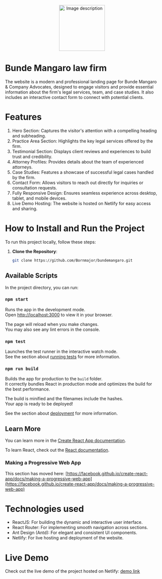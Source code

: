<div align="center">
    <img src="https://github.com/user-attachments/assets/4ae8c882-40ec-4e9d-a067-19f813a5a3ad" alt="Image description" width="150">
</div>


# Bunde Mangaro law firm

The website is a modern and professional landing page for Bunde Mangaro & Company Advocates, designed to engage visitors and provide essential information about the firm's legal services, team, and case studies. It also includes an interactive contact form to connect with potential clients.


# Features
1. Hero Section: Captures the visitor's attention with a compelling heading and subheading.
2. Practice Area Section: Highlights the key legal services offered by the firm.
3. Testimonial Section: Displays client reviews and experiences to build trust and credibility.
4. Attorney Profiles: Provides details about the team of experienced attorneys.
5. Case Studies: Features a showcase of successful legal cases handled by the firm.
6. Contact Form: Allows visitors to reach out directly for inquiries or consultation requests.
7. Fully Responsive Design: Ensures seamless experience across desktop, tablet, and mobile devices.
8. Live Demo Hosting: The website is hosted on Netlify for easy access and sharing.

# How to Install and Run the Project

To run this project locally, follow these steps:

1. **Clone the Repository**:
   ```bash
   git clone https://github.com/Bornmajor/bundemangaro.git

## Available Scripts

In the project directory, you can run:

### `npm start`

Runs the app in the development mode.\
Open [http://localhost:3000](http://localhost:3000) to view it in your browser.

The page will reload when you make changes.\
You may also see any lint errors in the console.

### `npm test`

Launches the test runner in the interactive watch mode.\
See the section about [running tests](https://facebook.github.io/create-react-app/docs/running-tests) for more information.

### `npm run build`

Builds the app for production to the `build` folder.\
It correctly bundles React in production mode and optimizes the build for the best performance.

The build is minified and the filenames include the hashes.\
Your app is ready to be deployed!

See the section about [deployment](https://facebook.github.io/create-react-app/docs/deployment) for more information.

## Learn More

You can learn more in the [Create React App documentation](https://facebook.github.io/create-react-app/docs/getting-started).

To learn React, check out the [React documentation](https://reactjs.org/).


### Making a Progressive Web App

This section has moved here: [https://facebook.github.io/create-react-app/docs/making-a-progressive-web-app](https://facebook.github.io/create-react-app/docs/making-a-progressive-web-app)

# Technologies used
* ReactJS: For building the dynamic and interactive user interface.
* React Router: For implementing smooth navigation across sections.
* Ant Design (Antd): For elegant and consistent UI components.
* Netlify: For live hosting and deployment of the website.

# Live Demo

Check out the live demo of the project hosted on Netlify: [demo link](https://maja-agency.netlify.app/](https://bundemangaro.netlify.app/))


